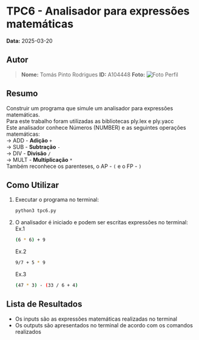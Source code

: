 # TPC6 - Analisador para expressões matemáticas

**Data:** 2025-03-20

## Autor

> **Nome:** Tomás Pinto Rodrigues
> **ID:** A104448
> **Foto:**
>![Foto Perfil](https://github.com/user-attachments/assets/575cd72e-b849-4e66-a39b-5c8552c4e80e)

## Resumo
Construir um programa que simule um analisador para expressões matemáticas.<br>
Para este trabalho foram utilizadas as bibliotecas ply.lex e ply.yacc<br>
Este analisador conhece Números (NUMBER) e as seguintes operações matemáticas: <br>
-> ADD - **Adição** `+` <br>
-> SUB - **Subtração** `-` <br>
-> DIV - **Divisão** `/` <br>
-> MULT - **Multiplicação** `*` <br>
Também reconhece os parenteses, o AP - `(` e o FP - `)` <br>

## Como Utilizar
1. Executar o programa no terminal:
   ```sh
   python3 tpc6.py
   ```
2. O analisador é iniciado e podem ser escritas expressões no terminal: <br>
   Ex.1
   ```sh
   (6 * 6) + 9
   ```
   Ex.2
   ```sh
   9/7 + 5 * 9
   ```
   Ex.3
   ```sh
   (47 * 3) - (33 / 6 + 4)
   ```


## Lista de Resultados 
- Os inputs são as expressões matemáticas realizadas no terminal
- Os outputs são apresentados no terminal de acordo com os comandos realizados